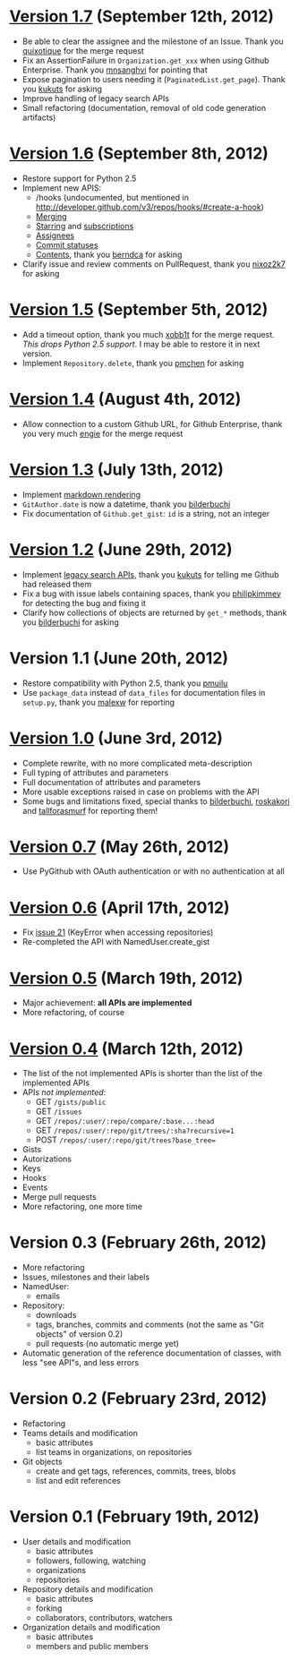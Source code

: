 [Version 1.7](https://github.com/jacquev6/PyGithub/issues?milestone=12&state=closed) (September 12th, 2012)
===========================================================================================================

* Be able to clear the assignee and the milestone of an Issue. Thank you [quixotique](https://github.com/quixotique) for the merge request
* Fix an AssertionFailure in `Organization.get_xxx` when using Github Enterprise. Thank you [mnsanghvi](https://github.com/mnsanghvi) for pointing that
* Expose pagination to users needing it (`PaginatedList.get_page`). Thank you [kukuts](https://github.com/kukuts) for asking
* Improve handling of legacy search APIs
* Small refactoring (documentation, removal of old code generation artifacts)

[Version 1.6](https://github.com/jacquev6/PyGithub/issues?milestone=10&state=closed) (September 8th, 2012)
==========================================================================================================

* Restore support for Python 2.5
* Implement new APIS:
    * /hooks (undocumented, but mentioned in http://developer.github.com/v3/repos/hooks/#create-a-hook)
    * [Merging](http://developer.github.com/v3/repos/merging/)
    * [Starring](http://developer.github.com/v3/repos/starring/) and [subscriptions](http://developer.github.com/v3/repos/watching/)
    * [Assignees](http://developer.github.com/v3/issues/assignees/)
    * [Commit statuses](http://developer.github.com/v3/repos/statuses/)
    * [Contents](http://developer.github.com/v3/repos/contents/), thank you [berndca](https://github.com/berndca) for asking
* Clarify issue and review comments on PullRequest, thank you [nixoz2k7](https://github.com/nixoz2k7) for asking

[Version 1.5](https://github.com/jacquev6/PyGithub/issues?milestone=9&state=closed) (September 5th, 2012)
=========================================================================================================

* Add a timeout option, thank you much [xobb1t](https://github.com/xobb1t) for the merge request. *This drops Python 2.5 support*. I may be able to restore it in next version.
* Implement `Repository.delete`, thank you [pmchen](https://github.com/pmchen) for asking

[Version 1.4](https://github.com/jacquev6/PyGithub/issues?milestone=8&state=closed) (August 4th, 2012)
======================================================================================================

* Allow connection to a custom Github URL, for Github Enterprise, thank you very much [engie](https://github.com/engie) for the merge request

[Version 1.3](https://github.com/jacquev6/PyGithub/issues?milestone=7&state=closed) (July 13th, 2012)
=====================================================================================================

* Implement [markdown rendering](http://developer.github.com/v3/markdown/)
* `GitAuthor.date` is now a datetime, thank you [bilderbuchi](https://github.com/bilderbuchi)
* Fix documentation of `Github.get_gist`: `id` is a string, not an integer

[Version 1.2](https://github.com/jacquev6/PyGithub/issues?milestone=6&state=closed) (June 29th, 2012)
=====================================================================================================

* Implement [legacy search APIs](http://developer.github.com/v3/search/), thank you [kukuts](https://github.com/kukuts) for telling me Github had released them
* Fix a bug with issue labels containing spaces, thank you [philipkimmey](https://github.com/philipkimmey) for detecting the bug and fixing it
* Clarify how collections of objects are returned by `get_*` methods, thank you [bilderbuchi](https://github.com/bilderbuchi) for asking

Version 1.1 (June 20th, 2012)
=============================

* Restore compatibility with Python 2.5, thank you [pmuilu](https://github.com/pmuilu)
* Use `package_data` instead of `data_files` for documentation files in `setup.py`, thank you [malexw](https://github.com/malexw) for reporting

[Version 1.0](https://github.com/jacquev6/PyGithub/issues?milestone=2&state=closed) (June 3rd, 2012)
====================================================================================================

* Complete rewrite, with no more complicated meta-description
* Full typing of attributes and parameters
* Full documentation of attributes and parameters
* More usable exceptions raised in case on problems with the API
* Some bugs and limitations fixed, special thanks to [bilderbuchi](https://github.com/bilderbuchi), [roskakori](https://github.com/roskakori) and [tallforasmurf](https://github.com/tallforasmurf) for reporting them!

[Version 0.7](https://github.com/jacquev6/PyGithub/issues?milestone=5&state=closed) (May 26th, 2012)
====================================================================================================

* Use PyGithub with OAuth authentication or with no authentication at all

[Version 0.6](https://github.com/jacquev6/PyGithub/issues?milestone=4&state=closed) (April 17th, 2012)
======================================================================================================

* Fix [issue 21](https://github.com/jacquev6/PyGithub/issues/21) (KeyError when accessing repositories)
* Re-completed the API with NamedUser.create_gist


[Version 0.5](https://github.com/jacquev6/PyGithub/issues?milestone=3&state=closed) (March 19th, 2012)
======================================================================================================

* Major achievement: **all APIs are implemented**
* More refactoring, of course

[Version 0.4](https://github.com/jacquev6/PyGithub/issues?milestone=1&state=closed) (March 12th, 2012)
======================================================================================================

* The list of the not implemented APIs is shorter than the list of the implemented APIs
* APIs *not implemented*:
    * GET `/gists/public`
    * GET `/issues`
    * GET `/repos/:user/:repo/compare/:base...:head`
    * GET `/repos/:user/:repo/git/trees/:sha?recursive=1`
    * POST `/repos/:user/:repo/git/trees?base_tree=`
* Gists
* Autorizations
* Keys
* Hooks
* Events
* Merge pull requests
* More refactoring, one more time

Version 0.3 (February 26th, 2012)
=================================

* More refactoring
* Issues, milestones and their labels
* NamedUser:
    * emails
* Repository:
    * downloads
    * tags, branches, commits and comments (not the same as "Git objects" of version 0.2)
    * pull requests (no automatic merge yet)
* Automatic generation of the reference documentation of classes, with less "see API"s, and less errors

Version 0.2 (February 23rd, 2012)
=================================

* Refactoring
* Teams details and modification
    * basic attributes
    * list teams in organizations, on repositories
* Git objects
    * create and get tags, references, commits, trees, blobs
    * list and edit references

Version 0.1 (February 19th, 2012)
=================================

* User details and modification
    * basic attributes
    * followers, following, watching
    * organizations
    * repositories
* Repository details and modification
    * basic attributes
    * forking
    * collaborators, contributors, watchers
* Organization details and modification
    * basic attributes
    * members and public members
